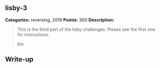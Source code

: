 ## lisby-3

**Categories:** reversing, 2019
**Points:** 300
**Description:**

>  This is the third part of the lisby challenges. Please see
>  the first one for instructions.
>  
>  
>  bin
>  


## Write-up

